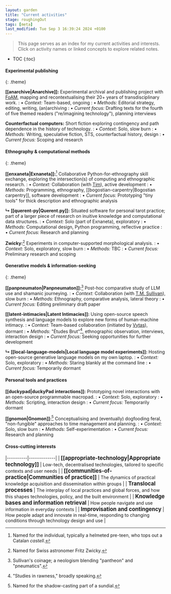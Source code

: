 ```yaml
---  
layout: garden
title: "Current activities"
stage: roughingOut
tags: [meta]
last_modified: Tue Sep 3 16:39:24 2024 +0100
---
```


> This page serves as an index for my current activities and interests. Click on activity names or linked concepts to explore related notes.

* TOC
{:toc}

#### Experimental publishing
{: .theme}

**[[anarchive|Anarchive]]:** Experimental archival and publishing project with [FoAM](https://fo.am/about/), mapping and recontextualising their 20+ years of transdisciplinary work.
: • _Context:_ Team-based, ongoing
: • _Methods:_ Editorial strategy, editing, writing, (an)archiving
: • _Current focus:_ Drafting texts for the fourth of five themed readers ("re/imagining technology"), planning interviews

<!-- -->

**Counterfactual computers:** Short fiction exploring contingency and path dependence in the history of technology.
: • _Context:_ Solo, slow burn
: • _Methods:_ Writing, speculative fiction, STS, counterfactual history, design
: • _Current focus:_ Scoping and research


#### Ethnography & computational methods
{: .theme}

**[[enxaneta|Exnaneta]]:**[^1] Collaborative Python-for-ethnography skill exchange, exploring the intersection(s) of computing and ethnographic research.
: • _Context:_ Collaboration (with [Tim](https://www.timcowlishaw.co.uk/)), active development
: • _Methods:_ Programming, ethnography, [[bogostian-carpentry|Bogostian carpentry]], software development
: • _Current focus:_ Prototyping "tiny tools" for thick description and ethnographic analysis  

<!-- -->

**↳ [[querent-py|Querent.py]]:** Situated software for personal tarot practice; part of a larger piece of research on inuitive knowledge and computational data structures.
: • _Context:_ Solo (part of Exnaneta), exploratory
: • _Methods:_ Computational design, Python programming, reflective practice
: • _Current focus:_ Research and planning

<!-- -->

**Zwicky:**[^2] Experiments in computer-supported morphological analysis.
: • _Context:_ Solo, exploratory, slow burn
: • _Methods:_ TBC
: • _Current focus:_ Preliminary research and scoping


#### Generative models & information-seeking
{: .theme}

**[[panpneumaton|Panpneumaton]]:**[^3] Post-hoc comparative study of LLM use and shamanic journeying.
: • _Context:_ Collaboration (with [T.M. Sullivan](https://tmsullivan.co.uk/)), slow burn
: • _Methods:_ Ethnography, comparative analysis, lateral theory
: • _Current focus:_ Editing preliminary draft paper

<!-- -->

**[[latent-intimacies|Latent Intimacies]]:** Using open-source speech synthesis and language models to explore new forms of human-machine intimacy.
: • _Context:_ Team-based collaboration (initiated by [Vytas](https://vjnks.com/bio)), dormant
: • _Methods:_ "Études Brut"[^4], ethnographic observation, interviews, interaction design
: • _Current focus:_ Seeking opportunities for further development

<!-- -->

**↳ [[local-language-models|Local language model experiments]]:** Hosting open-source generative language models on my own laptop.
: • _Context:_ Solo, exploratory
: • _Methods:_ Staring blankly at the command line
: • _Current focus:_ Temporarily dormant


#### Personal tools and practices

**[[duckypad|duckyPad interactions]]:** Prototyping novel interactions with an open-source programmable macropad.
: • _Context:_ Solo, exploratory
: • _Methods:_ Scripting, interaction design
: • _Current focus:_ Temporarily dormant

<!-- -->

**[[gnomon|Gnomon]]:**[^5] Conceptualising and (eventually) dogfooding feral, "non-fungible" approaches to time management and planning.
: • _Context:_ Solo, slow burn
: • _Methods:_ Self-experimentation
: • _Current focus:_ Research and planning


#### Cross-cutting interests

|----------|-------------|
| <big>**[[appropriate-technology|Appropriate technology]]**</big> | Low-tech, decentralised technologies, tailored to specific contexts and user needs |
| <big>**[[communities-of-practice|Communities of practice]]**</big> | The dynamics of practical knowledge acquisition and dissemination within groups |
| <big>**Translocal processes**</big> | The interplay of local practices and global forces, and how this shapes technologies, policy, and the built environment |
| <big>**Knowledge bases and information retrieval**</big> | How people navigate and use information in everyday contexts |
| <big>**Improvisation and contingency**</big> | How people adapt and innovate in real-time, responding to changing conditions through technology design and use |

[^1]: Named for the individual, typically a helmeted pre-teen, who tops out a Catalan _castell_.
[^2]: Named for Swiss astronomer Fritz Zwicky.
[^3]: Sullivan's coinage; a neologism blending "pantheon" and "pneumatics".
[^4]: "Studies in rawness," broadly speaking.
[^5]: Named for the shadow-casting part of a sundial.